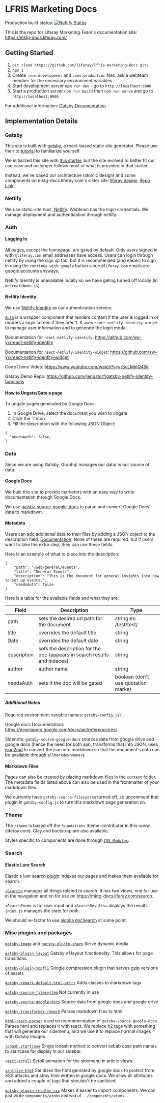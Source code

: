 # LFRIS Marketing Docs

Production build status: [![Netlify Status](https://api.netlify.com/api/v1/badges/a37de724-defa-4a86-a2cc-3267dc619447/deploy-status)](https://app.netlify.com/sites/lfrism-doc/deploys)

This is the repo for Liferay Marketing Team's documentation site: https://mktg-docs.liferay.com/

## Getting Started

1. `git clone https://github.com/liferay/lfris-marketing-docs.gits`
2. `npm i`
3. Create `.env.development` and `.env.production` files, ask a webteam member for the necessary environment variables
4. Start development server `npm run dev` - go to `http://localhost:8000`
5. Start a production server `npm run build` then `npm run serve` and go to `http://localhost:9000`

For additional information: [Gatsby Documentation](https://www.gatsbyjs.org/docs/)

## Implementation Details

### Gatsby

This site is built with [gatsby](https://www.gatsbyjs.org/), a react-based static site generator. Please use their to [tutorial](https://www.gatsbyjs.org/tutorial/) to familiarize yourself.

We initialized this site with [this starter](https://github.com/diegonvs/gatsby-boilerplate), but the site evolved to better fit our use case and no longer follows most of what is provided in that starter.

Instead, we've based our architecture (atomic design) and some components on mktg-docs.liferay.com's sister site: [liferay.design](https://liferay.design/). [Repo Link](https://github.com/liferay-design/liferay.design/).

### Netlify

We use static-site host, [Netlify](http://netlify.com/). Webteam has the login credentials. We manage deployment and authentication through netlify.

### Auth

#### Logging In

All pages, except the homepage, are gated by default. Only users signed in with `@liferay.com` email addresses have access. Users can login through netlify by using the sign up tab, but it is recommended (and easier) to sign in using the `continue with google` button since `@liferay.com` emails are google accounts anyways.

Netlify Identity is unavailable locally so we have gating turned off locally (in `onCreateNode.js`)

#### Netlify Identity

We use [Netlify Identity](https://docs.netlify.com/visitor-access/identity/) as our authentication service.

[`Auth`](https://github.com/liferay/lfris-marketing-docs/blob/master/src/components/organisms/Auth/index.js) is a wrapper component that renders content if the user is logged in or renders a login screen if they aren't. It uses `react-netlify-identity-widget` to manage user information and to generate the login modal.

Documentation for `react-netlify-identity`: https://github.com/sw-yx/react-netlify-identity

Documentation for `react-netlify-identity-widget`: https://github.com/sw-yx/react-netlify-identity-widget

Code Demo Video: https://www.youtube.com/watch?v=vrSoLMmQ46k

Gatsby Demo Repo: https://github.com/jlengstorf/gatsby-netlify-identity-functions

#### How to Ungate/Gate a page

To ungate pages generated by Google Docs:

1. In Google Drive, select the document you wish to ungate
2. Click the 'i' icon
3. Fill the description with the following JSON Object:

```
{
  "needsAuth": false,
}
```

### Data

Since we are using Gatsby, Graphql manages our data/ is our source of data.

#### Google Docs

We built this site to provide marketers with an easy way to write documentation through Google Docs.

We use [gatsby-source-google-docs](https://www.gatsbyjs.org/packages/gatsby-source-google-docs/?=gatsby-source-google-docs) to parse and convert Google Docs' data to markdown.

#### Metadata

Users can add additional data to their files by adding a JSON object to the description field. [Documentation](https://www.gatsbyjs.org/packages/gatsby-source-google-docs/#add-extra-data). None of these are required, but if users want to take the extra step, they can use these fields.

Here is an example of what to place into the description:

```
{
	"path": "/web/general/events",
	"title": "General Events",
	"description": "This is the document for general insights into how to set up events.",
	"needsAuth": false
}
```

Here is a table for the available fields and what they are:

| Field       | Description                                                              | Type                                |
| ----------- | ------------------------------------------------------------------------ | ----------------------------------- |
| path        | sets the desired url path for the document                               | string ex: /test/test/              |
| title       | overrides the default title                                              | string                              |
| Date        | overrides the default date                                               | string                              |
| description | sets the description for the doc (appears in search results and indeces) | string                              |
| author      | author name                                                              | string                              |
| needsAuth   | sets if the doc will be gated                                            | boolean (don't use quotation marks) |

##### Additional Notes

Required environment variable names: `gatsby-config.js`)

Google docs Documentation: https://developers.google.com/docs/api/reference/rest

Sidenote: `gatsby-source-google-docs` sources data from google drive and google docs (hence the need for both api), transforms that into JSON, uses [json2md](https://www.npmjs.com/package/json2md) to convert the json into markdown so that the document's data can be available through `allMarkdownRemark`

#### Markdown Files

Pages can also be created by placing markdown files in the `content` folder. The metadata fields listed above can also be used in the frontmatter of your markdown files.

We currently have `gatsby-source-filesystem` turned off, so uncomment that plugin in `gatsby-config.js` to turn this markdown page generation on.

### Theme

The `/theme` is based off the `foundations` theme-contributor in lfris-www (liferay.com). Clay and bootstrap are also available.

Styles specific to components are done through [`CSS Modules`](https://github.com/css-modules/css-modules).

### Search

#### Elastic Lunr Search

Elastic's lunr search [plugin](https://www.gatsbyjs.org/packages/@gatsby-contrib/gatsby-plugin-elasticlunr-search/) indexes our pages and makes them available for search.

[`<Search>`](https://github.com/liferay/lfris-marketing-docs/tree/master/src/components/molecules/Search) manages all things related to search. It has two views, one for use in the navigation and on for use on https://mktg-docs.liferay.com/search.

`<SearchForm>` is for user input and `<SearchResults>` displays the results. `index.js` manages the state for both.

We should re-factor to use [algolia docSearch](https://community.algolia.com/docsearch/) at some point.

### Misc plugins and packages

[`gatsby-image`](https://www.gatsbyjs.org/packages/gatsby-image/) and [`gatsby-plugin-sharp`](https://www.gatsbyjs.org/packages/gatsby-plugin-sharp/?=gatsby-plugin-sharp) Serve dynamic media.

[`gatsby-plugin-layout`](https://www.gatsbyjs.org/packages/gatsby-plugin-layout/) Gatsby v1 layout functionality. This allows for page transitions.

[`gatsby-plugin-zopfli`](https://www.gatsbyjs.org/packages/gatsby-plugin-zopfli/?=zopfli) Google compression plugin that serves gzip versions of assets

[`gatsby-remark-default-html-attrs`](https://www.gatsbyjs.org/packages/gatsby-remark-default-html-attrs/?=gatsby-remark-default-h) Adds classes to markdown tags

[`gatsby-source-filesystem`](https://www.gatsbyjs.org/packages/gatsby-source-filesystem/?=gatsby-source-filesystem) Not currently in use

[`gatsby-source-google-docs`](https://www.gatsbyjs.org/packages/gatsby-source-google-docs/?=gatsby-source-google-docs) Source data from google docs and google drive

[`gatsby-transformer-remark`](https://www.gatsbyjs.org/packages/gatsby-transformer-remark/?=gatsby-transformer-remark) Parses markdown files to html

[`html-react-parser`](https://www.npmjs.com/package/html-react-parser) used on recommendation of `gatsby-source-google-docs`. Parses html and replaces it with react. We replace h2 tags with something that will generate our sidemenu, and we use it to replace normal images with Gatsby Images.

[`lodash.startcase`](https://lodash.com/docs/4.17.15#startCase) Single lodash method to convert kebab case path names to startcase for display in our sidebar.

[`react-scroll`](https://www.npmjs.com/package/react-scroll) Scroll animation for the sidemenu in article views.

[`sanitize-html`](https://www.npmjs.com/package/sanitize-html) Sanitizes the html genrated by google docs to protect from XSS attacks and stray html written in google docs. We allow all attributes and added a couple of tags that shouldn't be sanitized.

[`gatsby-plugin-resolve-src`](https://www.gatsbyjs.org/packages/gatsby-plugin-resolve-src/) Makes it easier to import components. We can just write `components/atoms` instead of `../components/atoms`.
